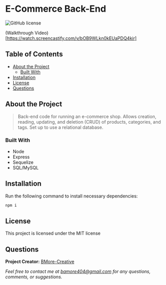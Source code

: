 # E-Commerce Back-End
  ![GitHub license](https://img.shields.io/badge/license-MIT-blue.svg) 

(Walkthrough Video)[https://watch.screencastify.com/v/bOB9WLkn0kEUaPDQ4kir]

## Table of Contents

- [About the Project](#about-the-project)
  - [Built With](#built-with) 
- [Installation](#installation)
- [License](#license)
- [Questions](#questions)

## About the Project

>Back-end code for running an e-commerce shop. Allows creation, reading, updating, and deletion (CRUD) of products, categories, and tags. Set up to use a relational database.

### Built With
- Node 
- Express 
- Sequelize 
- SQL/MySQL

## Installation

Run the following command to install necessary dependencies:

```javascript
npm i
```

## License

This project is licensed under the MIT license

## Questions

**Project Creator:** [BMore-Creative](https://github.com/BMore-Creative)

*Feel free to contact me at bamore404@gmail.com for any questions, comments, or suggestions.*

